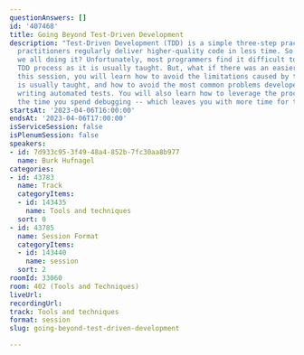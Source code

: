 ```yaml
---
questionAnswers: []
id: '407468'
title: Going Beyond Test-Driven Development
description: "Test-Driven Development (TDD) is a simple three-step practice, and its
  practitioners regularly deliver higher-quality code in less time. So why aren't
  we all doing it? Unfortunately, most programmers find it difficult to adopt the
  TDD process as it is usually taught. But, what if there was an easier way?\r\nIn
  this session, you will learn how to avoid the limitations caused by the way TDD
  is usually taught, and how to avoid the most common problems developers have with
  writing automated tests. You will also learn how to leverage the process to minimize
  the time you spend debugging -- which leaves you with more time for the fun parts."
startsAt: '2023-04-06T16:00:00'
endsAt: '2023-04-06T17:00:00'
isServiceSession: false
isPlenumSession: false
speakers:
- id: 7d933c95-3f49-48a4-852b-7fc30aa8b977
  name: Burk Hufnagel
categories:
- id: 43783
  name: Track
  categoryItems:
  - id: 143435
    name: Tools and techniques
  sort: 0
- id: 43785
  name: Session Format
  categoryItems:
  - id: 143440
    name: session
  sort: 2
roomId: 33060
room: 402 (Tools and Techniques)
liveUrl: 
recordingUrl: 
track: Tools and techniques
format: session
slug: going-beyond-test-driven-development

---
```

